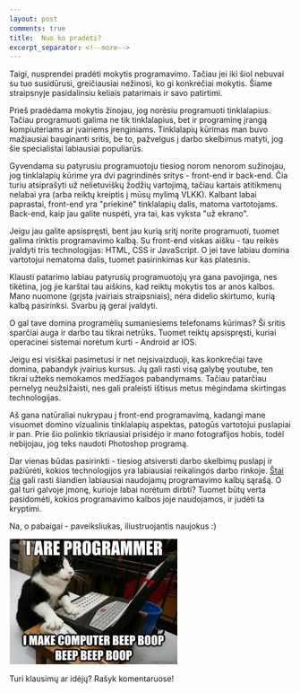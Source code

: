 ```yaml
---
layout: post
comments: true
title:  Nuo ko pradėti?
excerpt_separator: <!--more-->
---
```

Taigi, nusprendei pradėti mokytis programavimo. Tačiau jei iki šiol nebuvai su tuo susidūrusi, greičiausiai nežinosi,
ko gi konkrečiai mokytis. Šiame straipsnyje pasidalinsiu keliais patarimais ir savo patirtimi. 
<!--more-->

Prieš pradėdama mokytis žinojau, jog norėsiu programuoti tinklalapius. Tačiau programuoti galima ne tik tinklalapius, bet ir programinę įrangą kompiuteriams
ar įvairiems įrenginiams. Tinklalapių kūrimas man buvo mažiausiai bauginanti sritis, be to, pažvelgus į darbo skelbimus matyti, jog šie specialistai 
labiausiai populiarūs. 

Gyvendama su patyrusiu programuotoju tiesiog norom nenorom sužinojau, jog tinklalapių kūrime yra dvi pagrindinės sritys - front-end ir 
back-end. Čia turiu atsiprašyti už nelietuviškų žodžių vartojimą, tačiau kartais atitikmenų nelabai yra (arba reiktų kreiptis į mūsų mylimą VLKK).
Kalbant labai paprastai, front-end yra "priekinė" tinklalapių dalis, matoma vartotojams. Back-end, kaip jau galite nuspėti, yra tai, kas vyksta
"už ekrano". 

Jeigu jau galite apsispręsti, bent jau kurią sritį norite programuoti, tuomet galima rinktis programavimo kalbą. Su front-end viskas aišku - 
tau reikės įvaldyti tris technologijas: HTML, CSS ir JavaScript. O jei tave labiau domina vartotojui nematoma dalis, tuomet pasirinkimas kur kas
platesnis. 
 
Klausti patarimo labiau patyrusių programuotojų yra gana pavojinga, nes tikėtina, jog jie karštai tau aiškins, kad reiktų mokytis tos ar anos kalbos.
Mano nuomone (grįsta įvairiais straipsniais), nėra didelio skirtumo, kurią kalbą pasirinksi. Svarbu ją gerai įvaldyti. 
  
O gal tave domina programėlių sumaniesiems telefonams kūrimas? Ši sritis sparčiai auga ir darbo tau tikrai netrūks. Tuomet reiktų apsispręsti,
kuriai operacinei sistemai norėtum kurti - Android ar IOS.
  
Jeigu esi visiškai pasimetusi ir net neįsivaizduoji, kas konkrečiai tave domina, pabandyk įvairius kursus. Jų gali rasti visą galybę youtube, ten
tikrai užteks nemokamos medžiagos pabandymams. Tačiau patarčiau pernelyg neužsižaisti, nes gali praleisti ištisus metus mėgindama
skirtingas technologijas.
  
Aš gana natūraliai nukrypau į front-end programavimą, kadangi mane visuomet domino vizualinis tinklalapių aspektas, patogūs vartotojui puslapiai
ir pan. Prie šio polinkio tikriausiai prisidėjo ir mano fotografijos hobis, todėl nebijojau, jog teks naudoti Photoshop programą.
   
Dar vienas būdas pasirinkti - tiesiog atsiversti darbo skelbimų puslapį ir pažiūrėti, kokios technologijos yra labiausiai reikalingos 
darbo rinkoje. <a href="http://pypl.github.io/PYPL.html" target="_blank">Štai čia</a> gali rasti šiandien labiausiai naudojamų programavimo kalbų sąrašą. O gal turi galvoje įmonę, kurioje labai norėtum dirbti? Tuomet būtų verta pasidomėti, kokios programavimo kalbos joje naudojamos, ir judėti
ta kryptimi. 

Na, o pabaigai - paveiksliukas, iliustruojantis naujokus :)
  
![Cat meme](/assets/catMeme.png)  

Turi klausimų ar idėjų? Rašyk komentaruose!